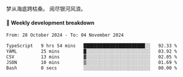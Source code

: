 梦从海底跨枯桑。
阅尽银河风浪。


#### 📝 Weekly development breakdown

<!--START_SECTION:waka-->

```txt
From: 28 October 2024 - To: 04 November 2024

TypeScript   9 hrs 54 mins   ███████████████████████░░   92.33 %
YAML         25 mins         █░░░░░░░░░░░░░░░░░░░░░░░░   03.92 %
CSV          13 mins         ▓░░░░░░░░░░░░░░░░░░░░░░░░   02.05 %
JSON         10 mins         ▒░░░░░░░░░░░░░░░░░░░░░░░░   01.69 %
Bash         0 secs          ░░░░░░░░░░░░░░░░░░░░░░░░░   00.00 %
```

<!--END_SECTION:waka-->



